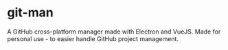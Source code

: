 # git-man
A GitHub cross-platform manager made with Electron and VueJS. Made for personal use - to easier handle GitHub project management. 
